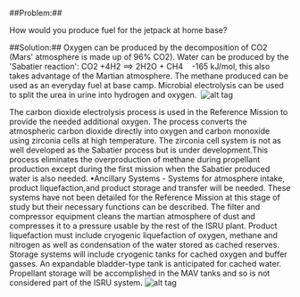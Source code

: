 ##Problem:##

How would you produce fuel for the jetpack at home base?

##Solution:##
Oxygen can be produced by the decomposition of CO2 (Mars' atmosphere is
made up of 96% CO2). Water can be produced by the 'Sabatier reaction':
CO2 +4H2 ==&gt; 2H2O + CH4    -165 kJ/mol, this also takes advantage of
the Martian atmosphere. The methane produced can be used as an everyday
fuel at base camp. Microbial electrolysis can be used to split the urea
in urine into hydrogen and oxygen. 
![alt tag](http://i.imgur.com/iUtKKJt.jpg)

The carbon dioxide electrolysis process is used in the Reference Mission to provide the needed additional oxygen. The process converts the atmospheric carbon dioxide directly into oxygen and carbon monoxide using zirconia cells at high temperature. The zirconia cell system is not as well developed as the Sabatier process but is under development.This process eliminates the overproduction of methane during propellant production except during the first mission when the Sabatier produced water is also needed. 
•Ancillary Systems - Systems for atmosphere intake, product liquefaction,and product storage and transfer will be needed. These systems have not been detailed for the Reference Mission at this stage of study but their necessary functions can be described. The filter and compressor equipment cleans the martian atmosphere of dust and compresses it to a pressure usable by the rest of the ISRU plant. Product liquefaction must include cryogenic liquefaction of oxygen, methane and nitrogen as well as condensation of the water stored as cached reserves. Storage systems will include cryogenic tanks for cached oxygen and buffer gasses. An expandable bladder-type tank is anticipated for cached water. Propellant storage will be accomplished in the MAV tanks and so is not considered part of the ISRU system.
![alt tag](http://i.imgur.com/f3VLVe9.jpg)
